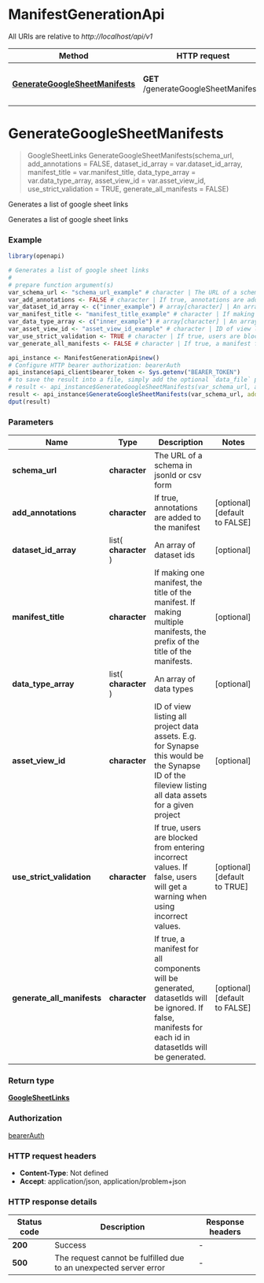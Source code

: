 # ManifestGenerationApi

All URIs are relative to *http://localhost/api/v1*

Method | HTTP request | Description
------------- | ------------- | -------------
[**GenerateGoogleSheetManifests**](ManifestGenerationApi.md#GenerateGoogleSheetManifests) | **GET** /generateGoogleSheetManifests | Generates a list of google sheet links


# **GenerateGoogleSheetManifests**
> GoogleSheetLinks GenerateGoogleSheetManifests(schema_url, add_annotations = FALSE, dataset_id_array = var.dataset_id_array, manifest_title = var.manifest_title, data_type_array = var.data_type_array, asset_view_id = var.asset_view_id, use_strict_validation = TRUE, generate_all_manifests = FALSE)

Generates a list of google sheet links

Generates a list of google sheet links

### Example
```R
library(openapi)

# Generates a list of google sheet links
#
# prepare function argument(s)
var_schema_url <- "schema_url_example" # character | The URL of a schema in jsonld or csv form
var_add_annotations <- FALSE # character | If true, annotations are added to the manifest (Optional)
var_dataset_id_array <- c("inner_example") # array[character] | An array of dataset ids (Optional)
var_manifest_title <- "manifest_title_example" # character | If making one manifest, the title of the manifest. If making multiple manifests, the prefix of the title of the manifests. (Optional)
var_data_type_array <- c("inner_example") # array[character] | An array of data types (Optional)
var_asset_view_id <- "asset_view_id_example" # character | ID of view listing all project data assets. E.g. for Synapse this would be the Synapse ID of the fileview listing all data assets for a given project (Optional)
var_use_strict_validation <- TRUE # character | If true, users are blocked from entering incorrect values. If false, users will get a warning when using incorrect values. (Optional)
var_generate_all_manifests <- FALSE # character | If true, a manifest for all components will be generated, datasetIds will be ignored. If false, manifests for each id in datasetIds will be generated. (Optional)

api_instance <- ManifestGenerationApi$new()
# Configure HTTP bearer authorization: bearerAuth
api_instance$api_client$bearer_token <- Sys.getenv("BEARER_TOKEN")
# to save the result into a file, simply add the optional `data_file` parameter, e.g.
# result <- api_instance$GenerateGoogleSheetManifests(var_schema_url, add_annotations = var_add_annotations, dataset_id_array = var_dataset_id_array, manifest_title = var_manifest_title, data_type_array = var_data_type_array, asset_view_id = var_asset_view_id, use_strict_validation = var_use_strict_validation, generate_all_manifests = var_generate_all_manifestsdata_file = "result.txt")
result <- api_instance$GenerateGoogleSheetManifests(var_schema_url, add_annotations = var_add_annotations, dataset_id_array = var_dataset_id_array, manifest_title = var_manifest_title, data_type_array = var_data_type_array, asset_view_id = var_asset_view_id, use_strict_validation = var_use_strict_validation, generate_all_manifests = var_generate_all_manifests)
dput(result)
```

### Parameters

Name | Type | Description  | Notes
------------- | ------------- | ------------- | -------------
 **schema_url** | **character**| The URL of a schema in jsonld or csv form | 
 **add_annotations** | **character**| If true, annotations are added to the manifest | [optional] [default to FALSE]
 **dataset_id_array** | list( **character** )| An array of dataset ids | [optional] 
 **manifest_title** | **character**| If making one manifest, the title of the manifest. If making multiple manifests, the prefix of the title of the manifests. | [optional] 
 **data_type_array** | list( **character** )| An array of data types | [optional] 
 **asset_view_id** | **character**| ID of view listing all project data assets. E.g. for Synapse this would be the Synapse ID of the fileview listing all data assets for a given project | [optional] 
 **use_strict_validation** | **character**| If true, users are blocked from entering incorrect values. If false, users will get a warning when using incorrect values. | [optional] [default to TRUE]
 **generate_all_manifests** | **character**| If true, a manifest for all components will be generated, datasetIds will be ignored. If false, manifests for each id in datasetIds will be generated. | [optional] [default to FALSE]

### Return type

[**GoogleSheetLinks**](GoogleSheetLinks.md)

### Authorization

[bearerAuth](../README.md#bearerAuth)

### HTTP request headers

 - **Content-Type**: Not defined
 - **Accept**: application/json, application/problem+json

### HTTP response details
| Status code | Description | Response headers |
|-------------|-------------|------------------|
| **200** | Success |  -  |
| **500** | The request cannot be fulfilled due to an unexpected server error |  -  |

